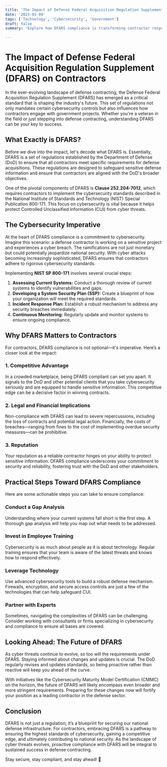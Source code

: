 ```yaml
---
title: 'The Impact of Defense Federal Acquisition Regulation Supplement (DFARS) on Contractors'
date: '2023-03-09'
tags: ['Technology', 'Cybersecurity', 'Government']
draft: false
summary: 'Explore how DFARS compliance is transforming contractor responsibilities and the proactive steps you can take to stay ahead in the defense industry.'

---
```


# The Impact of Defense Federal Acquisition Regulation Supplement (DFARS) on Contractors

In the ever-evolving landscape of defense contracting, the Defense Federal Acquisition Regulation Supplement (DFARS) has emerged as a critical standard that is shaping the industry's future. This set of regulations not only mandates certain cybersecurity controls but also influences how contractors engage with government projects. Whether you're a veteran in the field or just stepping into defense contracting, understanding DFARS can be your key to success.

## What Exactly is DFARS?

Before we dive into the impact, let's decode what DFARS is. Essentially, DFARS is a set of regulations established by the Department of Defense (DoD) to ensure that all contractors meet specific requirements for defense acquisitions. These regulations are designed to safeguard sensitive defense information and ensure that contractors are aligned with the DoD's broader objectives.

One of the pivotal components of DFARS is **Clause 252.204-7012**, which requires contractors to implement the cybersecurity standards described in the National Institute of Standards and Technology (NIST) Special Publication 800-171. This focus on cybersecurity is vital because it helps protect Controlled Unclassified Information (CUI) from cyber threats.

## The Cybersecurity Imperative

At the heart of DFARS compliance is a commitment to cybersecurity. Imagine this scenario: a defense contractor is working on a sensitive project and experiences a cyber breach. The ramifications are not just monetary but could potentially jeopardize national security. With cyber attacks becoming increasingly sophisticated, DFARS ensures that contractors adhere to rigorous cybersecurity standards.

Implementing **NIST SP 800-171** involves several crucial steps:
1. **Assessing Current Systems:** Conduct a thorough review of current systems to identify vulnerabilities and gaps.
2. **Developing a System Security Plan (SSP):** Create a blueprint of how your organization will meet the required standards.
3. **Incident Response Plan:** Establish a robust mechanism to address any security breaches immediately.
4. **Continuous Monitoring:** Regularly update and monitor systems to ensure ongoing compliance.

## Why DFARS Matters to Contractors

For contractors, DFARS compliance is not optional—it's imperative. Here’s a closer look at the impact:

### 1. **Competitive Advantage**
In a crowded marketplace, being DFARS compliant can set you apart. It signals to the DoD and other potential clients that you take cybersecurity seriously and are equipped to handle sensitive information. This competitive edge can be a decisive factor in winning contracts.

### 2. **Legal and Financial Implications**
Non-compliance with DFARS can lead to severe repercussions, including the loss of contracts and potential legal action. Financially, the costs of breaches—ranging from fines to the cost of implementing overdue security measures—can be prohibitive.

### 3. **Reputation**
Your reputation as a reliable contractor hinges on your ability to protect sensitive information. DFARS compliance underscores your commitment to security and reliability, fostering trust with the DoD and other stakeholders.

## Practical Steps Toward DFARS Compliance

Here are some actionable steps you can take to ensure compliance:

### Conduct a Gap Analysis
Understanding where your current systems fall short is the first step. A thorough gap analysis will help you map out what needs to be addressed.

### Invest in Employee Training
Cybersecurity is as much about people as it is about technology. Regular training ensures that your team is aware of the latest threats and knows how to respond effectively.

### Leverage Technology
Use advanced cybersecurity tools to build a robust defense mechanism. Firewalls, encryption, and secure access controls are just a few of the technologies that can help safeguard CUI.

### Partner with Experts
Sometimes, navigating the complexities of DFARS can be challenging. Consider working with consultants or firms specializing in cybersecurity and compliance to ensure all bases are covered.

## Looking Ahead: The Future of DFARS

As cyber threats continue to evolve, so too will the requirements under DFARS. Staying informed about changes and updates is crucial. The DoD regularly revises and updates standards, so being proactive rather than reactive will keep you ahead of the curve.

With initiatives like the Cybersecurity Maturity Model Certification (CMMC) on the horizon, the future of DFARS will likely encompass even broader and more stringent requirements. Preparing for these changes now will fortify your position as a leading contractor in the defense sector.

## Conclusion

DFARS is not just a regulation; it’s a blueprint for securing our national defense infrastructure. For contractors, embracing DFARS is a pathway to ensuring the highest standards of cybersecurity, gaining a competitive edge, and ultimately contributing to national security. As the landscape of cyber threats evolves, proactive compliance with DFARS will be integral to sustained success in defense contracting.

Stay secure, stay compliant, and stay ahead! 🚀